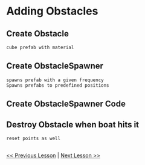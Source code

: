# Adding Obstacles

## Create Obstacle
    cube prefab with material

## Create ObstacleSpawner
    spawns prefab with a given frequency
    Spawns prefabs to predefined positions

## Create ObstacleSpawner Code

## Destroy Obstacle when boat hits it
    reset points as well

## 

[<< Previous Lesson](lesson.9.md) | [Next Lesson >>](lesson.11.md)